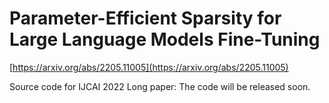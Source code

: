 # Parameter-Efficient Sparsity for Large Language Models Fine-Tuning

[https://arxiv.org/abs/2205.11005](https://arxiv.org/abs/2205.11005)

Source code for IJCAI 2022 Long paper:
The code will be released soon.


